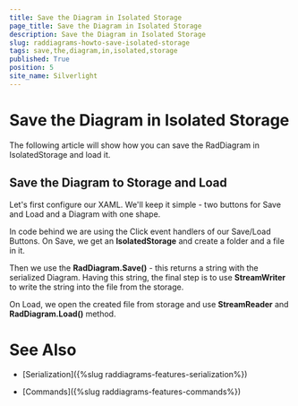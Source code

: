 ```yaml
---
title: Save the Diagram in Isolated Storage
page_title: Save the Diagram in Isolated Storage
description: Save the Diagram in Isolated Storage
slug: raddiagrams-howto-save-isolated-storage
tags: save,the,diagram,in,isolated,storage
published: True
position: 5
site_name: Silverlight
---
```


# Save the Diagram in Isolated Storage



The following article will show how you can save the RadDiagram in IsolatedStorage and load it. 
      

## Save the Diagram to Storage and Load

Let's first configure our XAML. We'll keep it simple - two buttons for Save and Load and a Diagram with one shape.

In code behind we are using the Click event handlers of our Save/Load Buttons. On Save, we get an __IsolatedStorage__ and create a folder and a file in it.
		

Then we use the __RadDiagram.Save()__ - this returns a string with the serialized Diagram. Having this string, the final step is to use __StreamWriter__ to write the string into the file from the storage.
		

On Load, we open the created file from storage and use __StreamReader__ and __RadDiagram.Load()__ method.


# See Also

 * [Serialization]({%slug raddiagrams-features-serialization%})

 * [Commands]({%slug raddiagrams-features-commands%})
